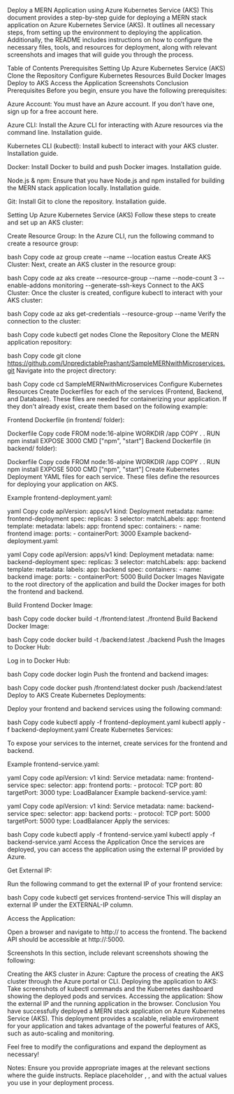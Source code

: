 Deploy a MERN Application using Azure Kubernetes Service (AKS)
This document provides a step-by-step guide for deploying a MERN stack application on Azure Kubernetes Service (AKS). It outlines all necessary steps, from setting up the environment to deploying the application. Additionally, the README includes instructions on how to configure the necessary files, tools, and resources for deployment, along with relevant screenshots and images that will guide you through the process.

Table of Contents
Prerequisites
Setting Up Azure Kubernetes Service (AKS)
Clone the Repository
Configure Kubernetes Resources
Build Docker Images
Deploy to AKS
Access the Application
Screenshots
Conclusion
Prerequisites
Before you begin, ensure you have the following prerequisites:

Azure Account: You must have an Azure account. If you don’t have one, sign up for a free account here.

Azure CLI: Install the Azure CLI for interacting with Azure resources via the command line. Installation guide.

Kubernetes CLI (kubectl): Install kubectl to interact with your AKS cluster. Installation guide.

Docker: Install Docker to build and push Docker images. Installation guide.

Node.js & npm: Ensure that you have Node.js and npm installed for building the MERN stack application locally. Installation guide.

Git: Install Git to clone the repository. Installation guide.

Setting Up Azure Kubernetes Service (AKS)
Follow these steps to create and set up an AKS cluster:

Create Resource Group: In the Azure CLI, run the following command to create a resource group:

bash
Copy code
az group create --name <your-resource-group> --location eastus
Create AKS Cluster: Next, create an AKS cluster in the resource group:

bash
Copy code
az aks create --resource-group <your-resource-group> --name <aks-cluster-name> --node-count 3 --enable-addons monitoring --generate-ssh-keys
Connect to the AKS Cluster: Once the cluster is created, configure kubectl to interact with your AKS cluster:

bash
Copy code
az aks get-credentials --resource-group <your-resource-group> --name <aks-cluster-name>
Verify the connection to the cluster:

bash
Copy code
kubectl get nodes
Clone the Repository
Clone the MERN application repository:

bash
Copy code
git clone https://github.com/UnpredictablePrashant/SampleMERNwithMicroservices.git
Navigate into the project directory:

bash
Copy code
cd SampleMERNwithMicroservices
Configure Kubernetes Resources
Create Dockerfiles for each of the services (Frontend, Backend, and Database). These files are needed for containerizing your application. If they don't already exist, create them based on the following example:

Frontend Dockerfile (in frontend/ folder):

Dockerfile
Copy code
FROM node:16-alpine
WORKDIR /app
COPY . .
RUN npm install
EXPOSE 3000
CMD ["npm", "start"]
Backend Dockerfile (in backend/ folder):

Dockerfile
Copy code
FROM node:16-alpine
WORKDIR /app
COPY . .
RUN npm install
EXPOSE 5000
CMD ["npm", "start"]
Create Kubernetes Deployment YAML files for each service. These files define the resources for deploying your application on AKS.

Example frontend-deployment.yaml:

yaml
Copy code
apiVersion: apps/v1
kind: Deployment
metadata:
  name: frontend-deployment
spec:
  replicas: 3
  selector:
    matchLabels:
      app: frontend
  template:
    metadata:
      labels:
        app: frontend
    spec:
      containers:
      - name: frontend
        image: <docker-image-name>
        ports:
        - containerPort: 3000
Example backend-deployment.yaml:

yaml
Copy code
apiVersion: apps/v1
kind: Deployment
metadata:
  name: backend-deployment
spec:
  replicas: 3
  selector:
    matchLabels:
      app: backend
  template:
    metadata:
      labels:
        app: backend
    spec:
      containers:
      - name: backend
        image: <docker-image-name>
        ports:
        - containerPort: 5000
Build Docker Images
Navigate to the root directory of the application and build the Docker images for both the frontend and backend.

Build Frontend Docker Image:

bash
Copy code
docker build -t <your-dockerhub-username>/frontend:latest ./frontend
Build Backend Docker Image:

bash
Copy code
docker build -t <your-dockerhub-username>/backend:latest ./backend
Push the Images to Docker Hub:

Log in to Docker Hub:

bash
Copy code
docker login
Push the frontend and backend images:

bash
Copy code
docker push <your-dockerhub-username>/frontend:latest
docker push <your-dockerhub-username>/backend:latest
Deploy to AKS
Create Kubernetes Deployments:

Deploy your frontend and backend services using the following command:

bash
Copy code
kubectl apply -f frontend-deployment.yaml
kubectl apply -f backend-deployment.yaml
Create Kubernetes Services:

To expose your services to the internet, create services for the frontend and backend.

Example frontend-service.yaml:

yaml
Copy code
apiVersion: v1
kind: Service
metadata:
  name: frontend-service
spec:
  selector:
    app: frontend
  ports:
    - protocol: TCP
      port: 80
      targetPort: 3000
  type: LoadBalancer
Example backend-service.yaml:

yaml
Copy code
apiVersion: v1
kind: Service
metadata:
  name: backend-service
spec:
  selector:
    app: backend
  ports:
    - protocol: TCP
      port: 5000
      targetPort: 5000
  type: LoadBalancer
Apply the services:

bash
Copy code
kubectl apply -f frontend-service.yaml
kubectl apply -f backend-service.yaml
Access the Application
Once the services are deployed, you can access the application using the external IP provided by Azure.

Get External IP:

Run the following command to get the external IP of your frontend service:

bash
Copy code
kubectl get services frontend-service
This will display an external IP under the EXTERNAL-IP column.

Access the Application:

Open a browser and navigate to http://<external-ip> to access the frontend. The backend API should be accessible at http://<external-ip>:5000.

Screenshots
In this section, include relevant screenshots showing the following:

Creating the AKS cluster in Azure: Capture the process of creating the AKS cluster through the Azure portal or CLI.
Deploying the application to AKS: Take screenshots of kubectl commands and the Kubernetes dashboard showing the deployed pods and services.
Accessing the application: Show the external IP and the running application in the browser.
Conclusion
You have successfully deployed a MERN stack application on Azure Kubernetes Service (AKS). This deployment provides a scalable, reliable environment for your application and takes advantage of the powerful features of AKS, such as auto-scaling and monitoring.

Feel free to modify the configurations and expand the deployment as necessary!

Notes:
Ensure you provide appropriate images at the relevant sections where the guide instructs.
Replace placeholder <docker-image-name>, <your-dockerhub-username>, and <aks-cluster-name> with the actual values you use in your deployment process.